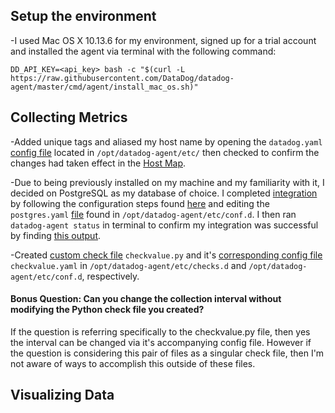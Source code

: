 ## Setup the environment

-I used Mac OS X 10.13.6 for my environment, signed up for a trial account and installed the agent via terminal with the following command:

```DD_API_KEY=<api_key> bash -c "$(curl -L https://raw.githubusercontent.com/DataDog/datadog-agent/master/cmd/agent/install_mac_os.sh)"```

## Collecting Metrics

-Added unique tags and aliased my host name by opening the `datadog.yaml` [config file](https://imgur.com/mPHnEYF) located in `/opt/datadog-agent/etc/` then checked to confirm the changes had taken effect in the [Host Map](https://imgur.com/FHhDMJc).

-Due to being previously installed on my machine and my familiarity with it, I decided on PostgreSQL as my database of choice. I completed [integration](https://imgur.com/mNgXPNE) by following the configuration steps found [here](https://app.datadoghq.com/account/settings#integrations/postgres) and editing the `postgres.yaml` [file](https://imgur.com/5HTZ4Sm) found in `/opt/datadog-agent/etc/conf.d`. I then ran `datadog-agent status` in terminal to confirm my integration was successful by finding [this output](https://imgur.com/4gBQhtU).

-Created [custom check file](https://imgur.com/UOBaWEm) `checkvalue.py` and it's [corresponding config file](https://imgur.com/pdev577) `checkvalue.yaml` in `/opt/datadog-agent/etc/checks.d` and `/opt/datadog-agent/etc/conf.d`, respectively.

#### Bonus Question: Can you change the collection interval without modifying the Python check file you created?

If the question is referring specifically to the checkvalue.py file, then yes the interval can be changed via it's accompanying config file. However if the question is considering this pair of files as a singular check file, then I'm not aware of ways to accomplish this outside of these files.

## Visualizing Data
